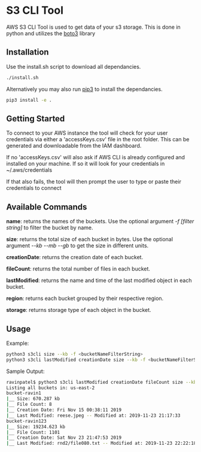 # S3 CLI Tool

AWS S3 CLI Tool is used to get data of your s3 storage. This is done in python and utilizes the [boto3](https://boto3.amazonaws.com/v1/documentation/api/latest/guide/quickstart.html) library

## Installation

Use the install.sh script to download all dependancies.

```bash
./install.sh
```

Alternatively you may also run [pip3](https://pip.pypa.io/en/stable/) to install the dependancies.

```bash
pip3 install -e .
```

## Getting Started

To connect to your AWS instance the tool will check for your user credentials via either a 'accessKeys.csv' file in the root folder. This can be generated and downloadable from the IAM dashboard.

If no 'accessKeys.csv' will also ask if AWS CLI is already configured and installed on your machine. If so it will look for your credentials in ~/.aws/credentials

If that also fails, the tool will then prompt the user to type or paste their credentials to connect

## Available Commands

**name**: returns the names of the buckets.
Use the optional argument _-f [filter string]_ to filter the bucket by name.

**size**: returns the total size of each bucket in bytes.
Use the optional argument _--kb --mb --gb_ to get the size in different units.

**creationDate**: returns the creation date of each bucket.

**fileCount**: returns the total number of files in each bucket.

**lastModified**: returns the name and time of the last modified object in each bucket.

**region**: returns each bucket grouped by their respective region.

**storage**: returns storage type of each object in the bucket.

## Usage

Example:

```bash
python3 s3cli size --kb -f <bucketNameFilterString>
python3 s3cli lastModified creationDate size --kb -f <bucketNameFilterString>
```

Sample Output:

```bash
ravinpatel$ python3 s3cli lastModified creationDate fileCount size --kb -f bucket-ravin1
Listing all buckets in: us-east-2
bucket-ravin1
|__ Size: 670.287 kb
|__ File Count: 8
|__ Creation Date: Fri Nov 15 00:38:11 2019
|__ Last Modified: reese.jpeg -- Modified at: 2019-11-23 21:17:33
bucket-ravin123
|__ Size: 19234.623 kb
|__ File Count: 1101
|__ Creation Date: Sat Nov 23 21:47:53 2019
|__ Last Modified: rnd2/file080.txt -- Modified at: 2019-11-23 22:22:18
```
